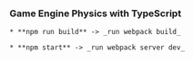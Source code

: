 ### Game Engine Physics with TypeScript

    * **npm run build** -> _run webpack build_

    * **npm start** -> _run webpack server dev_